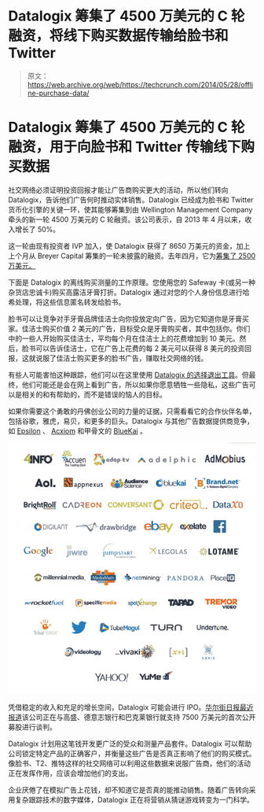 # Datalogix 筹集了 4500 万美元的 C 轮融资，将线下购买数据传输给脸书和 Twitter 

> 原文：<https://web.archive.org/web/https://techcrunch.com/2014/05/28/offline-purchase-data/>

# Datalogix 筹集了 4500 万美元的 C 轮融资，用于向脸书和 Twitter 传输线下购买数据

社交网络必须证明投资回报才能让广告商购买更大的活动，所以他们转向 Datalogix，告诉他们广告何时推动实体销售。Datalogix 已经成为脸书和 Twitter 货币化引擎的关键一环，使其能够筹集到由 Wellington Management Company 牵头的新一轮 4500 万美元的 C 轮融资。该公司表示，自 2013 年 4 月以来，收入增长了 50%。

这一轮由现有投资者 IVP 加入，使 Datalogix 获得了 8650 万美元的资金，加上上个月从 Breyer Capital 筹集的一轮未披露的融资。去年四月，它为[筹集了 2500 万美元。](https://web.archive.org/web/20221207212826/https://beta.techcrunch.com/2013/04/25/datalogix-offline-purchase-data/)

下面是 Datalogix 的离线购买测量的工作原理。您使用您的 Safeway 卡(或另一种杂货店忠诚卡)购买高露洁牙膏打折。Datalogix 通过对您的个人身份信息进行哈希处理，将这些信息匿名转发给脸书。

脸书可以让竞争对手牙膏品牌佳洁士向你投放定向广告，因为它知道你是牙膏买家。佳洁士购买价值 2 美元的广告，目标受众是牙膏购买者，其中包括你。你们中的一些人开始购买佳洁士，平均每个月在佳洁士上的花费增加到 10 美元。然后，脸书可以告诉佳洁士，它在广告上花费的每 2 美元可以获得 8 美元的投资回报，这就说服了佳洁士购买更多的脸书广告，赚取社交网络的钱。

有些人可能害怕这种跟踪，他们可以在这里使用 [Datalogix 的选择退出工具](https://web.archive.org/web/20221207212826/https://www.datalogix.com/privacy/)。但最终，他们可能还是会在网上看到广告，所以如果你愿意牺牲一些隐私，这些广告可以是相关的和有帮助的，而不是错误的恼人的目标。

如果你需要这个勇敢的丹佛创业公司的力量的证据，只需看看它的合作伙伴名单，包括谷歌，雅虎，易贝，和更多的巨头。Datalogix 与其他广告数据提供商竞争，如 [Epsilon](https://web.archive.org/web/20221207212826/http://www.epsilon.com/) 、 [Acxiom](https://web.archive.org/web/20221207212826/http://www.acxiom.com/) 和甲骨文的 [BlueKai](https://web.archive.org/web/20221207212826/http://www.bluekai.com/) 。

![Screen Shot 2014-05-28 at 9.34.39 AM](img/3e84fef5bcec453f47c94c7ee5d52995.png)

凭借稳定的收入和充足的增长空间，Datalogix 可能会进行 IPO。[华尔街日报最近报道](https://web.archive.org/web/20221207212826/http://blogs.wsj.com/digits/2014/05/23/ad-data-miner-datalogix-taps-banks-for-possible-2014-ipo/)该公司正在与高盛、德意志银行和巴克莱银行就支持 7500 万美元的首次公开募股进行谈判。

Datalogix 计划用这笔钱开发更广泛的受众和测量产品套件。Datalogix 可以帮助公司锁定特定产品的正确客户，并衡量这些广告是否真正影响了他们的购买模式。像脸书、T2、推特这样的社交网络可以利用这些数据来说服广告商，他们的活动正在发挥作用，应该会增加他们的支出。

企业厌倦了在模拟广告上花钱，却不知道它是否真的能推动销售。随着广告转向采用复杂跟踪技术的数字媒体，Datalogix 正在将营销从猜谜游戏转变为一门科学。